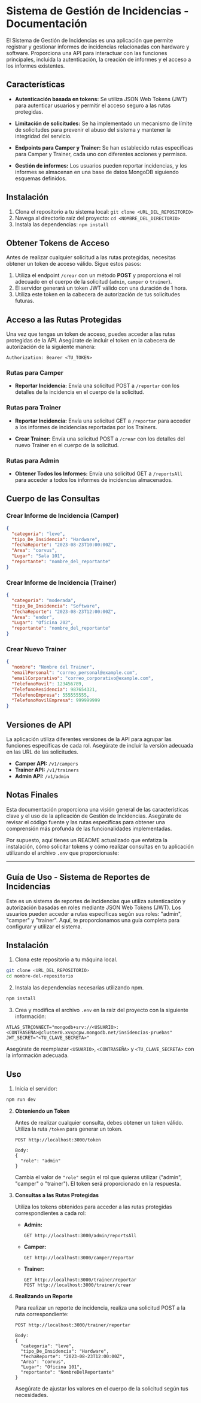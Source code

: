 # Sistema de Gestión de Incidencias - Documentación

El Sistema de Gestión de Incidencias es una aplicación que permite registrar y gestionar informes de incidencias relacionadas con hardware y software. Proporciona una API para interactuar con las funciones principales, incluida la autenticación, la creación de informes y el acceso a los informes existentes.

## Características

- **Autenticación basada en tokens:** Se utiliza JSON Web Tokens (JWT) para autenticar usuarios y permitir el acceso seguro a las rutas protegidas.

- **Limitación de solicitudes:** Se ha implementado un mecanismo de límite de solicitudes para prevenir el abuso del sistema y mantener la integridad del servicio.

- **Endpoints para Camper y Trainer:** Se han establecido rutas específicas para Camper y Trainer, cada uno con diferentes acciones y permisos.

- **Gestión de informes:** Los usuarios pueden reportar incidencias, y los informes se almacenan en una base de datos MongoDB siguiendo esquemas definidos.

## Instalación

1. Clona el repositorio a tu sistema local: `git clone <URL_DEL_REPOSITORIO>`
2. Navega al directorio raíz del proyecto: `cd <NOMBRE_DEL_DIRECTORIO>`
3. Instala las dependencias: `npm install`

## Obtener Tokens de Acceso

Antes de realizar cualquier solicitud a las rutas protegidas, necesitas obtener un token de acceso válido. Sigue estos pasos:

1. Utiliza el endpoint `/crear` con un método **POST** y proporciona el rol adecuado en el cuerpo de la solicitud (`admin`, `camper` o `trainer`).
2. El servidor generará un token JWT válido con una duración de 1 hora.
3. Utiliza este token en la cabecera de autorización de tus solicitudes futuras.

## Acceso a las Rutas Protegidas

Una vez que tengas un token de acceso, puedes acceder a las rutas protegidas de la API. Asegúrate de incluir el token en la cabecera de autorización de la siguiente manera:

```
Authorization: Bearer <TU_TOKEN>
```

### Rutas para Camper

- **Reportar Incidencia:** Envía una solicitud POST a `/reportar` con los detalles de la incidencia en el cuerpo de la solicitud.

### Rutas para Trainer

- **Reportar Incidencia:** Envía una solicitud GET a `/reportar` para acceder a los informes de incidencias reportadas por los Trainers.

- **Crear Trainer:** Envía una solicitud POST a `/crear` con los detalles del nuevo Trainer en el cuerpo de la solicitud.

### Rutas para Admin

- **Obtener Todos los Informes:** Envía una solicitud GET a `/reportsAll` para acceder a todos los informes de incidencias almacenados.

## Cuerpo de las Consultas

### Crear Informe de Incidencia (Camper)

```json
{
  "categoria": "leve",
  "tipo_De_Insidencia": "Hardware",
  "fechaReporte": "2023-08-23T10:00:00Z",
  "Area": "corvus",
  "Lugar": "Sala 101",
  "reportante": "nombre_del_reportante"
}
```

### Crear Informe de Incidencia (Trainer)

```json
{
  "categoria": "moderada",
  "tipo_De_Insidencia": "Software",
  "fechaReporte": "2023-08-23T12:00:00Z",
  "Area": "endor",
  "Lugar": "Oficina 202",
  "reportante": "nombre_del_reportante"
}
```

### Crear Nuevo Trainer

```json
{
  "nombre": "Nombre del Trainer",
  "emailPersonal": "correo_personal@example.com",
  "emailCorporativo": "correo_corporativo@example.com",
  "TelefonoMovil": 123456789,
  "TelefonoResidencia": 987654321,
  "TelefonoEmpresa": 555555555,
  "TelefonoMovilEmpresa": 999999999
}
```

## Versiones de API

La aplicación utiliza diferentes versiones de la API para agrupar las funciones específicas de cada rol. Asegúrate de incluir la versión adecuada en las URL de las solicitudes.

- **Camper API:** `/v1/campers`
- **Trainer API:** `/v1/trainers`
- **Admin API:** `/v1/admin`

## Notas Finales

Esta documentación proporciona una visión general de las características clave y el uso de la aplicación de Gestión de Incidencias. Asegúrate de revisar el código fuente y las rutas específicas para obtener una comprensión más profunda de las funcionalidades implementadas.

Por supuesto, aquí tienes un README actualizado que enfatiza la instalación, cómo solicitar tokens y cómo realizar consultas en tu aplicación utilizando el archivo `.env` que proporcionaste:

---

## Guía de Uso - Sistema de Reportes de Incidencias

Este es un sistema de reportes de incidencias que utiliza autenticación y autorización basadas en roles mediante JSON Web Tokens (JWT). Los usuarios pueden acceder a rutas específicas según sus roles: "admin", "camper" y "trainer". Aquí, te proporcionamos una guía completa para configurar y utilizar el sistema.

## Instalación

1. Clona este repositorio a tu máquina local.

```bash
git clone <URL_DEL_REPOSITORIO>
cd nombre-del-repositorio
```

2. Instala las dependencias necesarias utilizando npm.

```bash
npm install
```

3. Crea y modifica el archivo `.env` en la raíz del proyecto con la siguiente información:

```plaintext
ATLAS_STRCONNECT="mongodb+srv://<USUARIO>:<CONTRASEÑA>@cluster0.xvxpcpw.mongodb.net/insidencias-pruebas"
JWT_SECRET="<TU_CLAVE_SECRETA>"
```

Asegúrate de reemplazar `<USUARIO>`, `<CONTRASEÑA>` y `<TU_CLAVE_SECRETA>` con la información adecuada.

## Uso

1. Inicia el servidor:

```bash
npm run dev
```

2. **Obteniendo un Token**

   Antes de realizar cualquier consulta, debes obtener un token válido. Utiliza la ruta `/token` para generar un token.

   ```http
   POST http://localhost:3000/token

   Body:
   {
     "role": "admin"
   }
   ```

   Cambia el valor de `"role"` según el rol que quieras utilizar ("admin", "camper" o "trainer"). El token será proporcionado en la respuesta.

3. **Consultas a las Rutas Protegidas**

   Utiliza los tokens obtenidos para acceder a las rutas protegidas correspondientes a cada rol:

   - **Admin:**

     ```http
     GET http://localhost:3000/admin/reportsAll
     ```

   - **Camper:**

     ```http
     GET http://localhost:3000/camper/reportar
     ```

   - **Trainer:**

     ```http
     GET http://localhost:3000/trainer/reportar
     POST http://localhost:3000/trainer/crear
     ```

4. **Realizando un Reporte**

   Para realizar un reporte de incidencia, realiza una solicitud POST a la ruta correspondiente:

   ```http
   POST http://localhost:3000/trainer/reportar

   Body:
   {
     "categoria": "leve",
     "tipo_De_Insidencia": "Hardware",
     "fechaReporte": "2023-08-23T12:00:00Z",
     "Area": "corvus",
     "Lugar": "Oficina 101",
     "reportante": "NombreDelReportante"
   }
   ```

   Asegúrate de ajustar los valores en el cuerpo de la solicitud según tus necesidades.

